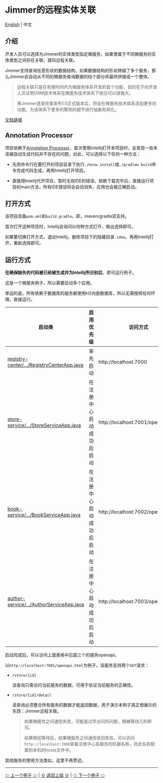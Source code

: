 # Jimmer的远程实体关联

[English](./) | 中文

## 介绍

开发人员可以选择为Jimmer的实体类型指定微服务，如果隶属于不同微服务的实体类型之间存在关联，就叫远程关联。

Jimmer支持查询任意形状的数据结构，如果数据结构的形状跨越了多个服务，那么Jimmer会自动从不同的微服务查询数据的给个部分并最终拼接成一个整体。

>   远程关联只是在有限时间内为微服务体系开发的首个功能，目的在于向开发人员证明ORM技术体系在微服务技术体系下依旧可以很强大。
> 
>   等Jimmer逐渐完善发布1.0正式版本后，将会在微服务技术体系添加更多的功能，为该体系下更多的繁琐的细节进行抽象和简化。

[文档链接](https://babyfish-ct.gitee.io/jimmer-doc/docs/spring/spring-cloud)

## Annotation Processor

项目依赖于[Annotation Processor](https://www.jetbrains.com/help/idea/annotation-processors-support.html)，首次使用Intellij打开本项目时，会发现一些本该被自动生成代码并不存在的问题。对此，可以选择以下任何一种方法：
 
-   先用命令行在要打开的项目目录下执行`./mvnw install`或`./gradlew build`命令完成代码生成，再用Intellij打开项目。
 
-   直接用Intelilj代开项目，暂时无视IDE的错误，依赖下载完毕后，直接运行项目的main方法，所有IDE错误将会自动消失，应用也会被正确启动。

## 打开方式

该项目具备`pom.xml`和`build.gradle`，即，maven/gradle双支持。

首次打开这种项目时，Intellij会询问以何种方式打开，做出选择即可。

如果要切换打开方式，退出Intellij，删除项目下的隐藏目录`.idea`，再用Intellij打开，重新选择即可。

## 运行方式

**在确保缺失的代码被已经被生成并为Intellij所识别后**，即可运行例子。

这是一个微服务例子，所以需要启动多个应用。

幸运的是，所有依赖于数据库的服务都使用H2内嵌数据库，所以无需按照任何环境，直接运行。

启动类|启用优先级|访问方式|
|---|---|---|
|[registry-center/.../RegistryCenterApp.java](./registry-center/src/main/java/org/babyfish/jimmer/example/cloud/registry/RegistryCenterApp.java)|率先启动|http://localhost:7000|
|[store-service/.../StoreServiceApp.java](./store-service/src/main/java/org/babyfish/jimmer/example/cloud/store/StoreServiceApp.java)|在注册中心启动成功后启动|http://localhost:7001/openapi.html|
|[book-service/.../BookServiceApp.java](./book-service/src/main/java/org/babyfish/jimmer/example/cloud/book/BookServiceApp.java)|在注册中心启动成功后启动|http://localhost:7002/openapi.html|
|[author-service/.../AuthorServiceApp.java](./author-service/src/main/java/org/babyfish/jimmer/example/cloud/author/AuthorServiceApp.java)|在注册中心启动成功后启动|http://localhost:7003/openapi.html|

启动完成后，可以访问上面表格中后面三个的服务openapi。

以`http://localhost:7001/openapi.html`为例子，该服务支持两个`GET`请求：

-   `/store/{id}`

    该查询只需访问当前服务的数据，可用于验证当前服务的正确性。

-   `/store/{id}/detail`

    该查询必须整合所有服务的数据才能返回数据，用于演示本例子真正想展示的东西：Jimmer远程关联。

    >   如果微服务之间通信失败，可能是过早访问的问题，稍微等待几秒即可。
    >   
    >   如果稍加等待后，如果微服务之间通信依旧失败，可以访问`http://localhost:7000`查看注册中心各服务的机器名称，将此名称配置到本机的hosts文件中。

其他服务的使用方法类似，这里不再赘述。

---

[⇦ 上一个例子 ⇦](../jimmer-sql-graphql/README_zh_CN.md) | [⇧ 返回上级 ⇧](../README_zh_CN.md) | [⇨ 下一个例子 ⇨](../save-command/README_zh_CN.md)
